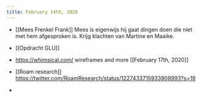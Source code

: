 ```yaml
---
title: February 14th, 2020
---
```


- [[Mees Frenkel Frank]] Mees is eigenwijs hij gaat dingen doen die niet met hem afgesproken is. Krijg klachten van Martine en Maaike.

- [[Opdracht GLU]]

- https://whimsical.com/ wireframes and more [[February 17th, 2020]] 

- [[Roam research]] https://twitter.com/RoamResearch/status/1227433715933908993?s=19

- 
